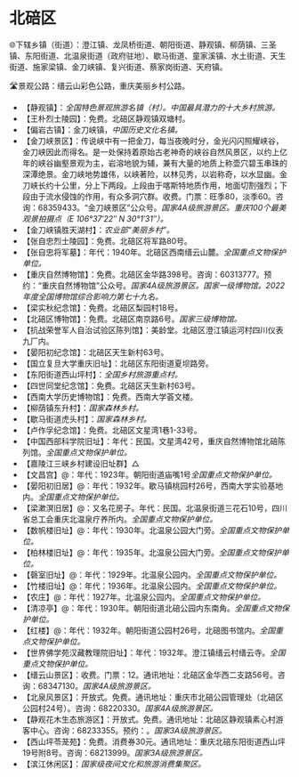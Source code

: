   
# 北碚区  
🌐下辖乡镇（街道）：澄江镇、龙凤桥街道、朝阳街道、静观镇、柳荫镇、三圣镇、东阳街道、北温泉街道（政府驻地）、歇马街道、童家溪镇、水土街道、天生街道、施家梁镇、金刀峡镇、复兴街道、蔡家岗街道、天府镇。  
  
🛣️景观公路：缙云山彩色公路，重庆美丽乡村公路。  
  
* 【静观镇】：*全国特色景观旅游名镇（村）。中国最具潜力的十大乡村旅游。*
* 【王朴烈士陵园】：免费。北碚区静观镇双塘村。
* 【偏岩古镇】：金刀峡镇，*中国历史文化名镇。*
* 【金刀峡景区】：传说峡中有一把金刀，每当夜晚时分，金光闪闪照耀峡谷，金刀峡因此而得名。是一处保持着原始古老神奇的峡谷自然风景区，以约上亿年的峡谷幽壑景观为主，岩溶地貌为辅，兼有大量的地质上称壶穴碧玉串珠的深潭绝景。金刀峡地势雄伟，以峡著险，以林见秀，以岩称奇，以水显幽。金刀峡长约十公里，分上下两段。上段由于喀斯特地质作用，地面切割强烈；下段由于流水侵蚀的作用，有众多洞穴群。收费。门票：旺季80，淡季60。咨询：68359433。“金刀峡景区”公众号。*国家4A级旅游景区。重庆100个最美观景拍摄点（E 106°37′22″ N 30°1′31″）。*  
* 【金刀峡镇胜天湖村】：*农业部“美丽乡村”。*
* 【张自忠烈士陵园】：免费。北碚区将军路80号。
* 【张自忠将军墓】：年代：1940年。北碚区西南缙云山麓。*全国重点文物保护单位。*
* 【重庆自然博物馆】：免费。北碚区金华路398号。咨询：60313777。预约：“重庆自然博物馆”公众号。*国家4A级旅游景区。国家一级博物馆。2022年度全国博物馆综合影响力第七十九名。*  
* 【梁实秋纪念馆】：免费。北碚区梨园村18号。
* 【北碚区博物馆】：免费。北碚区南京路6号。*国家三级博物馆。* 
* 【抗战荣誉军人自治试验区陈列馆】：美龄堂。北碚区澄江镇运河村四川仪表九厂内。
* 【晏阳初纪念馆】：北碚区天生新村63号。
* 【国立复旦大学重庆旧址】：北碚区东阳街道夏坝路旁。
* 【东阳街道西山坪村】：*全国乡村旅游重点村。*
* 【四世同堂纪念馆】：免费。北碚区天生新村63号。
* 【西南大学历史博物馆】：免费。西南大学荟文楼。
* 【柳荫镇东升村】：*国家森林乡村。*
* 【歇马街道虎头村】：*国家森林乡村。*
* 【卢作孚纪念馆】：免费。北碚区文星湾1巷1-33号。
* 【中国西部科学院旧址】：年代：民国。文星湾42号，重庆自然博物馆北碚陈列馆。*全国重点文物保护单位。*
* 【嘉陵江三峡乡村建设旧址群】△
* 【文昌宫】@：年代：1923年。朝阳街道庙嘴1号*全国重点文物保护单位。*
* 【晏阳初旧居】@：年代：1932年。歇马镇桃园村26号，西南大学实验基地内。*全国重点文物保护单位。*
* 【梁漱溟旧居】@：又名花房子。年代：民国。北温泉街道三花石10号，四川省总工会重庆北温泉疗养所内。*全国重点文物保护单位。*
* 【数帆楼旧址】@：年代：1930年。北温泉公园大门旁。*全国重点文物保护单位。*
* 【柏林楼旧址】@：年代：1935年。北温泉公园大门旁。*全国重点文物保护单位。*
* 【磬室旧址】@：年代：1929年。北温泉公园内。*全国重点文物保护单位。*
* 【竹楼旧址】@：年代：1936年。北温泉公园内。*全国重点文物保护单位。*
* 【农庄】@：年代：1927年。北温泉公园内。*全国重点文物保护单位。*
* 【清凉亭】@：年代：1930年。朝阳街道北碚公园内东南角。*全国重点文物保护单位。*
* 【红楼】@：年代：1932年。朝阳街道公园村26号，北碚图书馆内。*全国重点文物保护单位。*
* 【世界佛学苑汉藏教理院旧址】：年代：1932年。澄江镇缙云村缙云寺。*全国重点文物保护单位。*  
* 【缙云山景区】：收费。门票：12。通讯地址：北碚区金华西二支路56号。咨询：68347130。*国家4A级旅游景区。*  
* 【北泉风景区】：开放式。免费。通讯地址：重庆市北碚公园管理处（北碚区公园村24号）。咨询：68220330。*国家4A级旅游景区。*  
* 【静观花木生态旅游区】：开放式。免费。通讯地址：北碚区静观镇素心村游客中心。咨询：68233355。预约：。*国家3A级旅游景区。*  
* 【西山坪苓茏苑】：免费。消费券30元。通讯地址：重庆北碚东阳街道西山坪19号附8号。咨询：68213999。*国家3A级旅游景区。*  
* 【滨江休闲区】：*国家级夜间文化和旅游消费集聚区。*